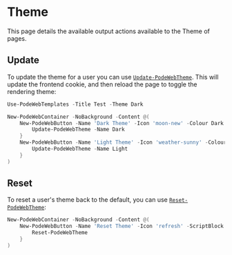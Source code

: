 # Theme

This page details the available output actions available to the Theme of pages.

## Update

To update the theme for a user you can use [`Update-PodeWebTheme`](../../../Functions/Outputs/Update-PodeWebTheme). This will update the frontend cookie, and then reload the page to toggle the rendering theme:

```powershell
Use-PodeWebTemplates -Title Test -Theme Dark

New-PodeWebContainer -NoBackground -Content @(
    New-PodeWebButton -Name 'Dark Theme' -Icon 'moon-new' -Colour Dark -ScriptBlock {
        Update-PodeWebTheme -Name Dark
    }
    New-PodeWebButton -Name 'Light Theme' -Icon 'weather-sunny' -Colour Light -ScriptBlock {
        Update-PodeWebTheme -Name Light
    }
)
```

## Reset

To reset a user's theme back to the default, you can use [`Reset-PodeWebTheme`](../../../Functions/Outputs/Reset-PodeWebTheme):

```powershell
New-PodeWebContainer -NoBackground -Content @(
    New-PodeWebButton -Name 'Reset Theme' -Icon 'refresh' -ScriptBlock {
        Reset-PodeWebTheme
    }
)
```
